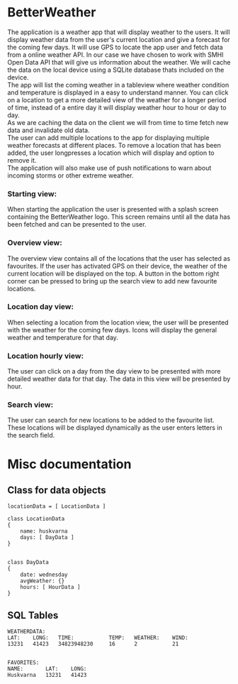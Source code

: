 # BetterWeather
The application is a weather app that will display weather to the users. It will display weather
data from the user's current location and give a forecast for the coming few days. It will use
GPS to locate the app user and fetch data from a online weather API. In our case we have
chosen to work with SMHI Open Data API that will give us information about the weather.
We will cache the data on the local device using a SQLite database thats included on the
device.  
The app will list the coming weather in a tableview where weather condition and temperature
is displayed in a easy to understand manner. You can click on a location to get a more
detailed view of the weather for a longer period of time, instead of a entire day it will display
weather hour to hour or day to day.  
As we are caching the data on the client we will from time to time fetch new data and
invalidate old data.  
The user can add multiple locations to the app for displaying multiple weather forecasts at
different places. To remove a location that has been added, the user longpresses a location
which will display and option to remove it.  
The application will also make use of push notifications to warn about incoming storms or
other extreme weather.

### Starting view:  
When starting the application the user is presented with a splash screen containing
the BetterWeather logo. This screen remains until all the data has been fetched and
can be presented to the user.  

### Overview view:  
The overview view contains all of the locations that the user has selected as
favourites. If the user has activated GPS on their device, the weather of the current
location will be displayed on the top. A button in the bottom right corner can be
pressed to bring up the search view to add new favourite locations.  

### Location day view:  
When selecting a location from the location view, the user will be presented with the
weather for the coming few days. Icons will display the general weather and
temperature for that day.  

### Location hourly view:  
The user can click on a day from the day view to be presented with more detailed
weather data for that day. The data in this view will be presented by hour.  

### Search view:  
The user can search for new locations to be added to the favourite list. These
locations will be displayed dynamically as the user enters letters in the search field.  

# Misc documentation

## Class for data objects

```
locationData = [ LocationData ]

class LocationData
{
    name: huskvarna
    days: [ DayData ]
}


class DayData
{
    date: wednesday
    avgWeather: {}
    hours: [ HourData ]
}
```

## SQL Tables

```
WEATHERDATA:
LAT:    LONG:   TIME:           TEMP:   WEATHER:    WIND:
13231   41423   34823948230     16      2           21


FAVORITES:
NAME:       LAT:    LONG:
Huskvarna   13231   41423
```
